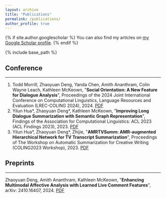 ```yaml
---
layout: archive
title: "Publications"
permalink: /publications/
author_profile: true
---
```


{% if site.author.googlescholar %}
  You can also find my articles on <a href="{{site.author.googlescholar}}">my Google Scholar profile</a>.
{% endif %}

{% include base_path %}

## Conference
-----

1. Todd Morrill, Zhaoyuan Deng, Yanda Chen, Amith Ananthram, Colin Wayne Leach, Kathleen McKeown, "**Social Orientation: A New Feature for Dialogue Analysis**", Proceedings of the 2024 Joint International Conference on Computational Linguistics, Language Resources and Evaluation (LREC-COLING 2024), 2024. [PDF](https://arxiv.org/pdf/2403.04770)
2. Yilun Hua*, Zhaoyuan Deng\*, Kathleen McKeown, "**Improving Long Dialogue Summarization with Semantic Graph Representation**", Findings of the Association for Computational Linguistics: ACL 2023 (ACL Findings 2023), 2023. [PDF](https://aclanthology.org/2023.findings-acl.871.pdf)
3. Yilun Hua*, Zhaoyuan Deng\*, Zhijie, "**AMRTVSumm: AMR-augmented Hierarchical Network for TV Transcript Summarization**", Proceedings of The Workshop on Automatic Summarization for Creative Writing (COLING2023 Workshop), 2023. [PDF](https://aclanthology.org/2022.creativesumm-1.6.pdf)


## Preprints
-----

Zhaoyuan Deng, Amith Ananthram, Kathleen McKeown, "**Enhancing Multimodal Affective Analysis with Learned Live Comment Features**", arXiv: 2410.16407, 2024. [PDF](https://arxiv.org/pdf/2410.16407)

